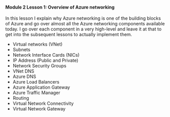 #### Module 2 Lesson 1: Overview of Azure networking

In this lesson I explain why Azure networking is one of the building blocks of Azure and go over almost all the Azure networking components available today. I go over each component in a very high-level and leave it at that to get into the subsequent lessons to actually implement them.


- Virtual networks (VNet)
- Subnets
- Network Interface Cards (NICs)
- IP Address (Public and Private)
- Network Security Groups
- VNet DNS
- Azure DNS
- Azure Load Balancers
- Azure Application Gateway
- Azure Traffic Manager
- Routing
- Virtual Network Connectivity
- Virtual Network Gateway





